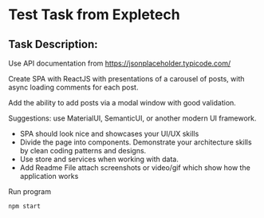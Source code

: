 # Test Task from Expletech
## Task Description:
Use API documentation from https://jsonplaceholder.typicode.com/

Create SPA with ReactJS with presentations of a carousel of posts, with async loading
comments for each post.

Add the ability to add posts via a modal window with good validation.

Suggestions: use MaterialUI, SemanticUI, or another modern UI framework.

- SPA should look nice and showcases your UI/UX skills
- Divide the page into components. Demonstrate your architecture skills by clean
coding patterns and designs.
- Use store and services when working with data.
- Add Readme File attach screenshots or video/gif which show how the application
works

Run program 
```
npm start
```


